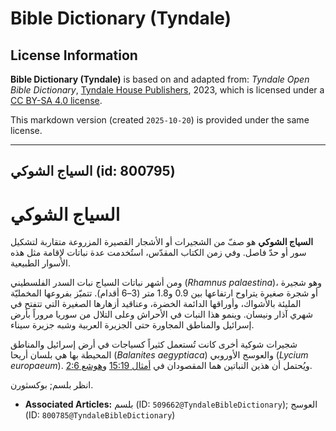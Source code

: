 # Bible Dictionary (Tyndale)

## License Information

**Bible Dictionary (Tyndale)** is based on and adapted from: _Tyndale Open Bible Dictionary_, [Tyndale House Publishers](https://tyndaleopenresources.com/), 2023, which is licensed under a [CC BY-SA 4.0 license](https://creativecommons.org/licenses/by-sa/4.0/legalcode.en).

This markdown version (created `2025-10-20`) is provided under the same license.



--------------------------------

## السياج الشوكي (id: 800795)

**السياج الشوكي**
=================

**السياج الشوكي** هو صفّ من الشجيرات أو الأشجار القصيرة المزروعة متقاربة لتشكيل سور أو حدّ فاصل. وفي زمن الكتاب المقدّس، استُخدمت عدة نباتات لإقامة مثل هذه الأسوار الطبيعية.

ومن أشهر نباتات السياج نبات السدر الفلسطيني (*Rhamnus palaestina*)، وهو شجيرة أو شجرة صغيرة يتراوح ارتفاعها بين 0\.9 و1\.8 متر (3–6 أقدام). تتميّز بفروعها المخمليّة المليئة بالأشواك، وأوراقها الدائمة الخضرة، وعناقيد أزهارها الصغيرة التي تتفتح في شهري آذار ونيسان. وينمو هذا النبات في الأحراش وعلى التلال من سوريا مروراً بأرض إسرائيل والمناطق المجاورة حتى الجزيرة العربية وشبه جزيرة سيناء.

شجيرات شوكية أخرى كانت تُستعمل كثيراً كسياجات في أرض إسرائيل والمناطق المحيطة بها هي بلسان أريحا (*Balanites aegyptiaca*) والعوسج الأوروبي (*Lycium europaeum*). ويُحتمل أن هذين النباتين هما المقصودان في [أمثال 15:19](https://ref.ly/Prov15:19) و[هوشع 2:6](https://ref.ly/Hos2:6).

انظر بلسم; بوكسثورن.

* **Associated Articles:** بلسم (ID: `509662@TyndaleBibleDictionary`); العوسج (ID: `800785@TyndaleBibleDictionary`)

